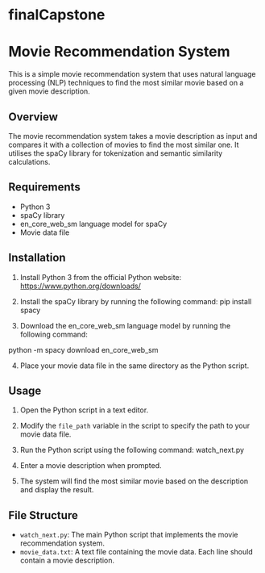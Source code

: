 # finalCapstone
# Movie Recommendation System

This is a simple movie recommendation system that uses natural language processing (NLP) techniques to find the most similar movie based on a given movie description.

## Overview

The movie recommendation system takes a movie description as input and compares it with a collection of movies to find the most similar one. It utilises the spaCy library for tokenization and semantic similarity calculations.

## Requirements

- Python 3
- spaCy library 
- en_core_web_sm language model for spaCy
- Movie data file

## Installation

1. Install Python 3 from the official Python website: https://www.python.org/downloads/

2. Install the spaCy library by running the following command:
pip install spacy 

3. Download the en_core_web_sm language model by running the following command:

python -m spacy download
en_core_web_sm

4. Place your movie data file in the same directory as the Python script.

## Usage

1. Open the Python script in a text editor.

2. Modify the `file_path` variable in the script to specify the path to your movie data file.

3. Run the Python script using the following command:
watch_next.py


4. Enter a movie description when prompted.

5. The system will find the most similar movie based on the description and display the result.

## File Structure

- `watch_next.py`: The main Python script that implements the movie recommendation system.
- `movie_data.txt`: A text file containing the movie data. Each line should contain a movie description.



